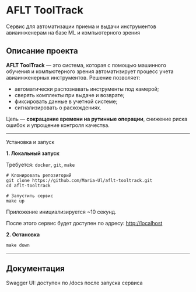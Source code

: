 # AFLT ToolTrack

Сервис для автоматизации приема и выдачи инструментов авиаинженерам на базе ML и компьютерного зрения

## Описание проекта

**AFLT ToolTrack** — это система, которая с помощью машинного обучения и компьютерного зрения автоматизирует процесс учета авиаинженерных инструментов.
Решение позволяет:

* автоматически распознавать инструменты под камерой;
* сверять комплекты при выдаче и возврате;
* фиксировать данные в учетной системе;
* сигнализировать о расхождениях.

Цель — **сокращение времени на рутинные операции**, снижение риска ошибок и упрощение контроля качества.
***
Установка и запуск

**1. Локальный запуск**

Требуется: `docker`, `git`, `make`
```
# Клонировать репозиторий
git clone https://github.com/Maria-Ul/aflt-tooltrack.git
cd aflt-tooltrack

# Запустить сервис
make up
```
Приложение инициализируется ~10 секунд.

После этого сервис будет доступен по адресу:
<http://localhost>

**2. Остановка**
```
make down
```
---
## Документация

Swagger UI: доступен по /docs после запуска сервиса

